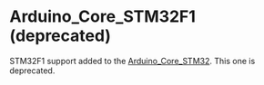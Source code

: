 # Arduino_Core_STM32F1 (deprecated)

STM32F1 support added to the [Arduino_Core_STM32](https://github.com/stm32duino/Arduino_Core_STM32). This one is deprecated.

